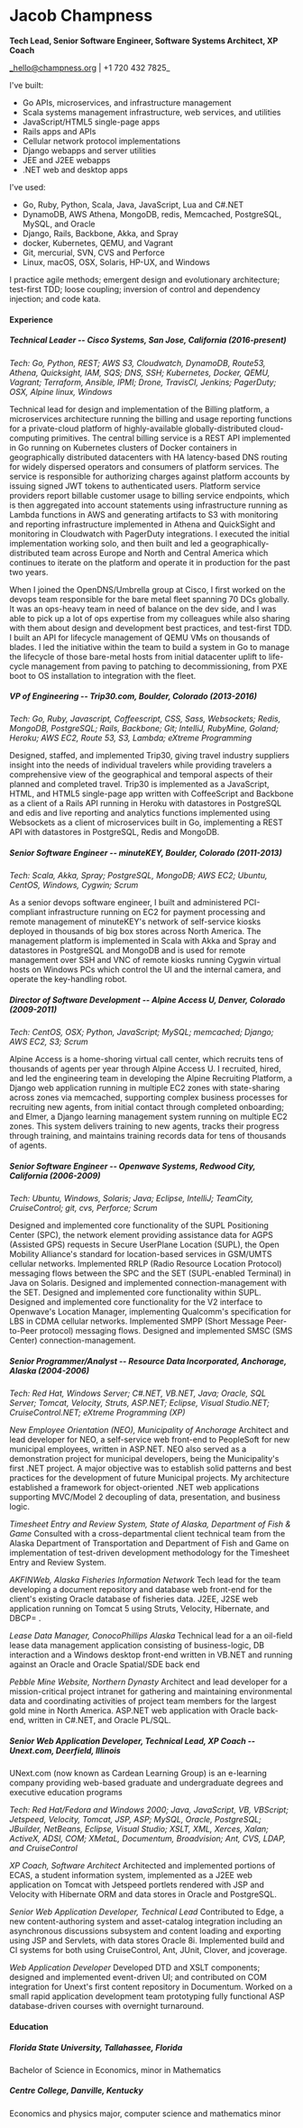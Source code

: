 # Jacob Champness
**Tech Lead, Senior Software Engineer, Software Systems Architect, XP Coach**

_hello@champness.org \|  +1 720 432 7825_

I've built:
- Go APIs, microservices, and infrastructure management
- Scala systems management infrastructure, web services, and utilities
- JavaScript/HTML5 single-page apps
- Rails apps and APIs
- Cellular network protocol implementations
- Django webapps and server utilities
- JEE and J2EE webapps
- .NET web and desktop apps

I've used:
- Go, Ruby, Python, Scala, Java, JavaScript, Lua and C#.NET
- DynamoDB, AWS Athena, MongoDB, redis, Memcached, PostgreSQL, MySQL,
and Oracle
- Django, Rails, Backbone, Akka, and Spray
- docker, Kubernetes, QEMU, and Vagrant
- Git, mercurial, SVN, CVS and Perforce
- Linux, macOS, OSX, Solaris, HP-UX, and Windows

I practice agile methods; emergent design and evolutionary
architecture; test-first TDD; loose coupling; inversion of control and
dependency injection; and code kata.

#### Experience

##### Technical Leader -- Cisco Systems, San Jose, California (2016-present)

_Tech: Go, Python, REST; AWS S3, Cloudwatch, DynamoDB, Route53,
Athena, Quicksight, IAM, SQS; DNS, SSH; Kubernetes, Docker, QEMU,
Vagrant; Terraform, Ansible, IPMI; Drone, TravisCI, Jenkins;
PagerDuty; OSX, Alpine linux, Windows_

Technical lead for design and implementation of the Billing
platform, a microservices architecture running the billing and usage
reporting functions for a private-cloud platform of
highly-available globally-distributed cloud-computing primitives.  The
central billing service is a REST API implemented in Go running on
Kubernetes clusters of Docker containers in geographically distributed
datacenters with HA latency-based DNS routing for widely dispersed
operators and consumers of platform services.  The service is responsible
for authorizing charges against platform accounts by issuing signed JWT
tokens to authenticated users.  Platform service providers report billable
customer usage to billing service endpoints, which is then aggregated
into account statements using infrastructure running as Lambda
functions in AWS and generating artifacts to S3 with monitoring and
reporting infrastructure implemented in Athena and QuickSight and
monitoring in Cloudwatch with PagerDuty integrations.  I executed the
initial implementation working solo, and then built and led a
geographically-distributed team across Europe and North and Central
America which continues to iterate on the platform and operate it in
production for the past two years.

When I joined the OpenDNS/Umbrella group at Cisco, I first worked on
the devops team responsible for the bare metal fleet spanning 70 DCs 
globally.  It was an ops-heavy team in need of balance on
the dev side, and I was able to pick up a lot of ops expertise from my
colleagues while also sharing with them about design and development
best practices, and test-first TDD.  I built an API for lifecycle
management of QEMU VMs on thousands of blades.  I led the initiative within the
team to build a system in Go to manage the lifecycle of those
bare-metal hosts from initial datacenter uplift to life-cycle
management from paving to patching to decommissioning, from PXE boot
to OS installation to integration with the fleet.

##### VP of Engineering -- Trip30.com, Boulder, Colorado (2013-2016)

_Tech: Go, Ruby, Javascript, Coffeescript, CSS, Sass, Websockets;
Redis, MongoDB, PostgreSQL; Rails, Backbone; Git; IntelliJ, RubyMine,
Goland; Heroku; AWS EC2, Route 53, S3, Lambda; eXtreme Programming_

Designed, staffed, and implemented Trip30, giving travel industry
suppliers insight into the needs of individual travelers while
providing travelers a comprehensive view of the geographical and
temporal aspects of their planned and completed travel. Trip30 is
implemented as a JavaScript, HTML, and HTML5 single-page app written
with CoffeeScript and Backbone as a client of a Rails API running in
Heroku with datastores in PostgreSQL and edis and live  reporting and
analytics functions implemented using Websockets as a client of
microservices built in Go, implementing a REST API with datastores in
PostgreSQL, Redis and MongoDB.


##### Senior Software Engineer -- minuteKEY, Boulder, Colorado (2011-2013)

_Tech: Scala, Akka, Spray; PostgreSQL, MongoDB; AWS EC2; Ubuntu,
CentOS, Windows, Cygwin; Scrum_

As a senior devops software engineer, I built and administered
PCI-compliant infrastructure running on EC2 for payment processing and
remote management of minuteKEY's network of self-service kiosks
deployed in thousands of big box stores across North America. The
management platform is implemented in Scala with Akka and Spray and
datastores in PostgreSQL and MongoDB and is used for remote management
over SSH and VNC of remote kiosks running Cygwin virtual hosts on
Windows PCs which control the UI and the internal camera, and operate
the key-handling robot.


##### Director of Software Development -- Alpine Access U, Denver, Colorado (2009-2011)

_Tech: CentOS, OSX; Python, JavaScript; MySQL; memcached; Django; AWS
EC2, S3; Scrum_

Alpine Access is a home-shoring virtual call center, which recruits
tens of thousands of agents per year through Alpine Access U. I
recruited, hired, and led the engineering team in developing the
Alpine Recruiting Platform, a Django web application running in
multiple EC2 zones with state-sharing across zones via memcached,
supporting complex business processes for recruiting new agents, from
initial contact through completed onboarding; and Elmer, a Django
learning management system running on multiple EC2 zones. This system
delivers training to new agents, tracks their progress through
training, and maintains training records data for tens of thousands of
agents.


##### Senior Software Engineer -- Openwave Systems, Redwood City, California (2006-2009)

_Tech: Ubuntu, Windows, Solaris; Java; Eclipse, IntelliJ; TeamCity,
CruiseControl; git, cvs, Perforce; Scrum_

Designed and implemented core functionality of the SUPL Positioning
Center (SPC), the network element providing assistance data for AGPS
(Assisted GPS) requests in Secure UserPlane Location (SUPL), the Open
Mobility Alliance's standard for location-based services in GSM/UMTS
cellular networks. Implemented RRLP (Radio Resource Location Protocol)
messaging flows between the SPC and the SET (SUPL-enabled Terminal) in
Java on Solaris. Designed and implemented connection-management with
the SET. Designed and implemented core functionality within SUPL.
Designed and implemented core functionality for the V2 interface to
Openwave's Location Manager, implementing Qualcomm's specification for
LBS in CDMA cellular networks. Implemented SMPP (Short Message
Peer-to-Peer protocol) messaging flows. Designed and implemented SMSC
(SMS Center) connection-management.


##### Senior Programmer/Analyst -- Resource Data Incorporated, Anchorage, Alaska (2004-2006)

_Tech: Red Hat, Windows Server; C#.NET, VB.NET, Java; Oracle, SQL
Server; Tomcat, Velocity, Struts, ASP.NET; Eclipse, Visual Studio.NET;
CruiseControl.NET; eXtreme Programming (XP)_

_New Employee Orientation (NEO), Municipality of Anchorage_
Architect and lead developer for NEO, a self-service web front-end to
PeopleSoft for new municipal employees, written in ASP.NET. NEO also
served as a demonstration project for municipal developers, being the
Municipality's first .NET project. A major objective was to establish
solid patterns and best practices for the development of future
Municipal projects. My architecture established a framework for
object-oriented .NET web applications supporting MVC/Model 2
decoupling of data, presentation, and business logic.

_Timesheet Entry and Review System, State of Alaska, Department of
Fish & Game_
Consulted with a cross-departmental client technical team from the
Alaska Department of Transportation and Department of Fish and Game on
implementation of test-driven development methodology for the
Timesheet Entry and Review System.

 _AKFINWeb, Alaska Fisheries Information Network_
 Tech lead for the team developing a document repository and database
web front-end for the client's existing Oracle database of fisheries
data. J2EE, J2SE web application running on Tomcat 5 using Struts,
Velocity, Hibernate, and DBCP= .

_Lease Data Manager, ConocoPhillips Alaska_
Technical lead for a an oil-field lease data management application
consisting of business-logic, DB interaction and a Windows desktop
front-end written in VB.NET and running against an Oracle and Oracle
Spatial/SDE back end

_Pebble Mine Website, Northern Dynasty_
Architect and lead developer for a mission-critical project intranet
for gathering and maintaining environmental data and coordinating
activities of project team members for the largest gold mine in North
America. ASP.NET web application with Oracle back-end, written in
C#.NET, and Oracle PL/SQL.


##### Senior Web Application Developer, Technical Lead, XP Coach -- Unext.com, Deerfield, Illinois

UNext.com (now known as Cardean Learning Group) is an e-learning
company providing web-based graduate and undergraduate degrees and
executive education programs

_Tech: Red Hat/Fedora and Windows 2000; Java, JavaScript, VB,
VBScript; Jetspeed, Velocity, Tomcat, JSP, ASP; MySQL, Oracle,
PostgreSQL; JBuilder, NetBeans, Eclipse, Visual Studio; XSLT, XML,
Xerces, Xalan; ActiveX, ADSI, COM; XMetaL, Documentum, Broadvision;
Ant, CVS, LDAP, and CruiseControl_

_XP Coach, Software Architect_
Architected and implemented portions of ECAS, a student information
system, implemented as a J2EE web application on Tomcat with Jetspeed
portlets rendered with JSP and Velocity with Hibernate ORM and data
stores in Oracle and PostgreSQL.

_Senior Web Application Developer, Technical Lead_
Contributed to Edge, a new content-authoring system and asset-catalog
integration including an asynchronous discussions subsystem and
content loading and exporting using JSP and Servlets, with data stores
Oracle 8i. Implemented build and CI systems for both using
CruiseControl, Ant, JUnit, Clover, and jcoverage.

_Web Application Developer_
Developed DTD and XSLT components; designed and implemented
event-driven UI; and contributed on COM integration for Unext's first
content repository in Documentum. Worked on a small rapid application
development team prototyping fully functional ASP database-driven
courses with overnight turnaround.

#### Education

##### Florida State University, Tallahassee, Florida
Bachelor of Science in Economics, minor in Mathematics

##### Centre College, Danville, Kentucky
Economics and physics major, computer science and mathematics minor
